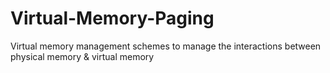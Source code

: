 # Virtual-Memory-Paging
Virtual memory management schemes to manage the interactions between physical memory &amp; virtual memory
